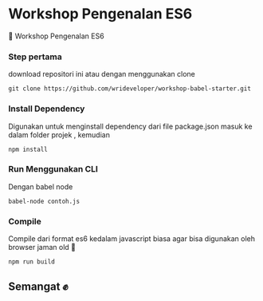 # Workshop Pengenalan ES6
:full_moon_with_face: Workshop Pengenalan ES6

### Step pertama
download repositori ini atau dengan menggunakan clone
```
git clone https://github.com/wrideveloper/workshop-babel-starter.git
```

### Install Dependency 
Digunakan untuk menginstall dependency dari file package.json
masuk ke dalam folder projek , kemudian
```
npm install
```

### Run Menggunakan CLI
Dengan babel node
```
babel-node contoh.js
```

### Compile 
Compile dari format es6 kedalam javascript biasa agar bisa digunakan oleh browser jaman old :new_moon_with_face:
```
npm run build
```

## Semangat :fist:
